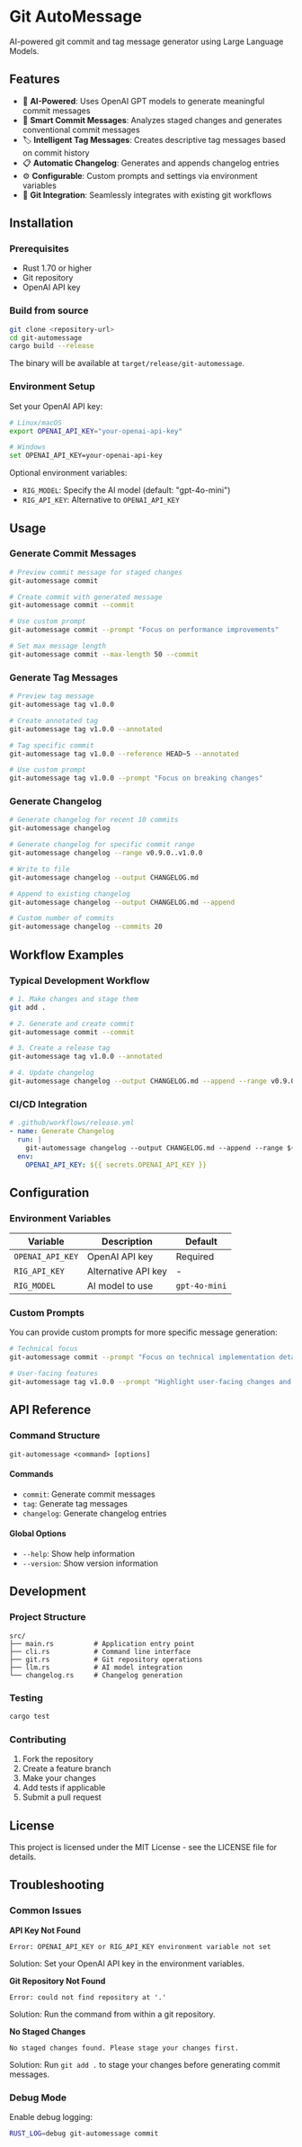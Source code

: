 # Git AutoMessage

AI-powered git commit and tag message generator using Large Language Models.

## Features

- 🤖 **AI-Powered**: Uses OpenAI GPT models to generate meaningful commit messages
- 📝 **Smart Commit Messages**: Analyzes staged changes and generates conventional commit messages
- 🏷️ **Intelligent Tag Messages**: Creates descriptive tag messages based on commit history
- 📋 **Automatic Changelog**: Generates and appends changelog entries
- ⚙️ **Configurable**: Custom prompts and settings via environment variables
- 🔧 **Git Integration**: Seamlessly integrates with existing git workflows

## Installation

### Prerequisites

- Rust 1.70 or higher
- Git repository
- OpenAI API key

### Build from source

```bash
git clone <repository-url>
cd git-automessage
cargo build --release
```

The binary will be available at `target/release/git-automessage`.

### Environment Setup

Set your OpenAI API key:

```bash
# Linux/macOS
export OPENAI_API_KEY="your-openai-api-key"

# Windows
set OPENAI_API_KEY=your-openai-api-key
```

Optional environment variables:
- `RIG_MODEL`: Specify the AI model (default: "gpt-4o-mini")
- `RIG_API_KEY`: Alternative to `OPENAI_API_KEY`

## Usage

### Generate Commit Messages

```bash
# Preview commit message for staged changes
git-automessage commit

# Create commit with generated message
git-automessage commit --commit

# Use custom prompt
git-automessage commit --prompt "Focus on performance improvements"

# Set max message length
git-automessage commit --max-length 50 --commit
```

### Generate Tag Messages

```bash
# Preview tag message
git-automessage tag v1.0.0

# Create annotated tag
git-automessage tag v1.0.0 --annotated

# Tag specific commit
git-automessage tag v1.0.0 --reference HEAD~5 --annotated

# Use custom prompt
git-automessage tag v1.0.0 --prompt "Focus on breaking changes"
```

### Generate Changelog

```bash
# Generate changelog for recent 10 commits
git-automessage changelog

# Generate changelog for specific commit range
git-automessage changelog --range v0.9.0..v1.0.0

# Write to file
git-automessage changelog --output CHANGELOG.md

# Append to existing changelog
git-automessage changelog --output CHANGELOG.md --append

# Custom number of commits
git-automessage changelog --commits 20
```

## Workflow Examples

### Typical Development Workflow

```bash
# 1. Make changes and stage them
git add .

# 2. Generate and create commit
git-automessage commit --commit

# 3. Create a release tag
git-automessage tag v1.0.0 --annotated

# 4. Update changelog
git-automessage changelog --output CHANGELOG.md --append --range v0.9.0..v1.0.0
```

### CI/CD Integration

```yaml
# .github/workflows/release.yml
- name: Generate Changelog
  run: |
    git-automessage changelog --output CHANGELOG.md --append --range ${{ github.event.release.tag_name }}^..${{ github.event.release.tag_name }}
  env:
    OPENAI_API_KEY: ${{ secrets.OPENAI_API_KEY }}
```

## Configuration

### Environment Variables

| Variable | Description | Default |
|----------|-------------|---------|
| `OPENAI_API_KEY` | OpenAI API key | Required |
| `RIG_API_KEY` | Alternative API key | - |
| `RIG_MODEL` | AI model to use | `gpt-4o-mini` |

### Custom Prompts

You can provide custom prompts for more specific message generation:

```bash
# Technical focus
git-automessage commit --prompt "Focus on technical implementation details"

# User-facing features
git-automessage tag v1.0.0 --prompt "Highlight user-facing changes and improvements"
```

## API Reference

### Command Structure

```
git-automessage <command> [options]
```

#### Commands

- `commit`: Generate commit messages
- `tag`: Generate tag messages
- `changelog`: Generate changelog entries

#### Global Options

- `--help`: Show help information
- `--version`: Show version information

## Development

### Project Structure

```
src/
├── main.rs          # Application entry point
├── cli.rs           # Command line interface
├── git.rs           # Git repository operations
├── llm.rs           # AI model integration
└── changelog.rs     # Changelog generation
```

### Testing

```bash
cargo test
```

### Contributing

1. Fork the repository
2. Create a feature branch
3. Make your changes
4. Add tests if applicable
5. Submit a pull request

## License

This project is licensed under the MIT License - see the LICENSE file for details.

## Troubleshooting

### Common Issues

**API Key Not Found**
```
Error: OPENAI_API_KEY or RIG_API_KEY environment variable not set
```
Solution: Set your OpenAI API key in the environment variables.

**Git Repository Not Found**
```
Error: could not find repository at '.'
```
Solution: Run the command from within a git repository.

**No Staged Changes**
```
No staged changes found. Please stage your changes first.
```
Solution: Run `git add .` to stage your changes before generating commit messages.

### Debug Mode

Enable debug logging:

```bash
RUST_LOG=debug git-automessage commit
```

